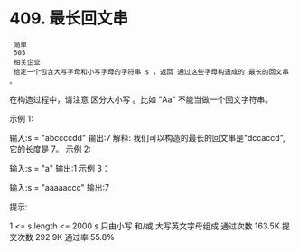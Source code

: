 # 409. 最长回文串
     简单
     505
     相关企业
     给定一个包含大写字母和小写字母的字符串 s ，返回 通过这些字母构造成的 最长的回文串 。

在构造过程中，请注意 区分大小写 。比如 "Aa" 不能当做一个回文字符串。



示例 1:

输入:s = "abccccdd"
输出:7
解释:
我们可以构造的最长的回文串是"dccaccd", 它的长度是 7。
示例 2:

输入:s = "a"
输出:1
示例 3：

输入:s = "aaaaaccc"
输出:7


提示:

1 <= s.length <= 2000
s 只由小写 和/或 大写英文字母组成
通过次数
163.5K
提交次数
292.9K
通过率
55.8%